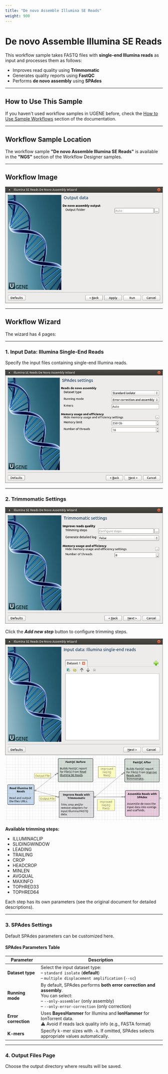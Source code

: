 ```yaml
---
title: "De novo Assemble Illumina SE Reads"
weight: 900
---
```


# De novo Assemble Illumina SE Reads

This workflow sample takes FASTQ files with **single-end Illumina reads** as input and processes them as follows:

- Improves read quality using **Trimmomatic**
- Generates quality reports using **FastQC**
- Performs **de novo assembly** using **SPAdes**

---

## How to Use This Sample

If you haven't used workflow samples in UGENE before, check
the [How to Use Sample Workflows](../../introduction/how-to-use-sample-workflows) section of the documentation.

---

## Workflow Sample Location

The workflow sample **"De novo Assemble Illumina SE Reads"** is available in the **"NGS"** section of the Workflow
Designer samples.

---

## Workflow Image

![](/images/65930368/65930369.jpg)

---

## Workflow Wizard

The wizard has 4 pages:

---

### 1. Input Data: Illumina Single-End Reads

Specify the input files containing single-end Illumina reads.

![](/images/65930368/65930370.jpg)

---

### 2. Trimmomatic Settings

![](/images/65930368/65930371.jpg)

Click the _**Add new step**_ button to configure trimming steps.

![](/images/65930368/65930372.jpg)
![](/images/65930368/65930373.jpg)

**Available trimming steps:**

- ILLUMINACLIP
- SLIDINGWINDOW
- LEADING
- TRAILING
- CROP
- HEADCROP
- MINLEN
- AVGQUAL
- MAXINFO
- TOPHRED33
- TOPHRED64

Each step has its own parameters (see the original document for detailed descriptions).

---

### 3. SPAdes Settings

Default SPAdes parameters can be customized here.

#### SPAdes Parameters Table

| **Parameter**        | **Description**                                                                                                                                                                 |
|----------------------|---------------------------------------------------------------------------------------------------------------------------------------------------------------------------------|
| **Dataset type**     | Select the input dataset type:<br>– `standard isolate` (**default**)<br>– `multiple displacement amplification` (`--sc`)                                                        |
| **Running mode**     | By default, SPAdes performs **both error correction and assembly**.<br>You can select:<br>– `--only-assembler` (only assembly)<br>– `--only-error-correction` (only correction) |
| **Error correction** | Uses **BayesHammer** for Illumina and **IonHammer** for IonTorrent data.<br>⚠️ Avoid if reads lack quality info (e.g., FASTA format)                                            |
| **K-mers**           | Specify k-mer sizes with `-k`. If omitted, SPAdes selects appropriate values automatically.                                                                                     |

---

### 4. Output Files Page

Choose the output directory where results will be saved.